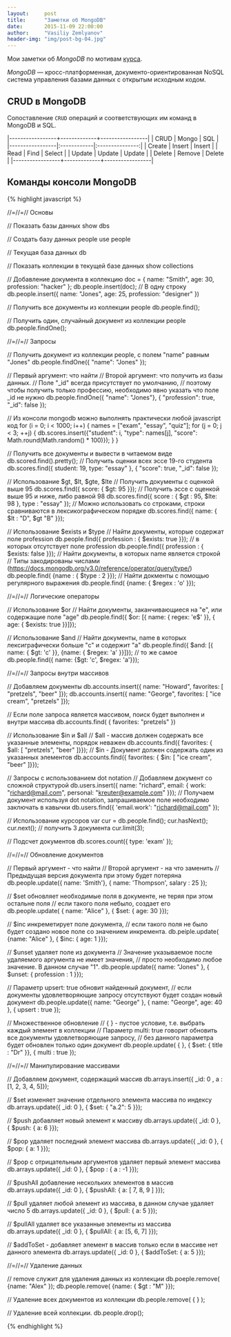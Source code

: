 ```yaml
---
layout:     post
title:      "Заметки об MongoDB"
date:       2015-11-09 22:00:00
author:     "Vasiliy Zemlyanov"
header-img: "img/post-bg-04.jpg"
---
```


Мои заметки об *MongoDB* по  мотивам [курса](https://university.mongodb.com/courses/M101P/about).

*MongoDB* — кросс-платформенная, документо-ориентированная NoSQL система управления базами данных с открытым исходным кодом.

## CRUD в MongoDB

Сопоставление `CRUD` операций и соответствующих им команд в MongoDB и SQL.

|-----------------+-------------+-----------------|
|     CRUD        |    Mongo    |        SQL      | 
|-----------------|:------------|:---------------:|
|      Create     |     Insert  |      Insert     |
|      Read       |     Find    |      Select     | 
|      Update     |     Update  |      Update     |
|      Delete     |     Remove  |      Delete     |
|-----------------+-------------+-----------------|

## Команды консоли MongoDB
{% highlight javascript %}

//=//=// Основы

// Показать базы данных
show dbs

// Создать базу данных people
use people

// Текущая база данных
db

// Показать коллекции в текущей базе данных
show collections

// Добавление документа в коллекцию
doc = { name: "Smith", age: 30, profession: "hacker" };
db.people.insert(doc);
// В одну строку
db.people.insert({ name: "Jones", age: 25, profession: "designer" })

// Получить все документы из коллекции people
db.people.find(); 

//  Получить один, случайный документ из коллекции people
db.people.findOne();


//=//=//  Запросы

// Получить документ из коллекции people, с полем "name" равным "Jones"
db.people.findOne({ "name": "Jones" });

// Первый аргумент: что найти
// Второй аргумент: что получить из базы данных.
// Поле "_id" всегда присутствует по умолчанию,
// поэтому чтобы получить только профессию, необходимо явно указать что поле _id не нужно
db.people.findOne({ "name": "Jones"}, { "profession": true, "_id": false });

// Из консоли mongodb можно выполнять практически любой javascript код
for (i = 0; i < 1000; i++) {
    names = ["exam", "essay", "quiz"];
    for (j = 0; j < 3; ++j) {
        db.scores.insert({"student": i, 
            "type": names[j],
            "score": Math.round(Math.random() * 100)});
    }
}

// Получить все документы и вывести в читаемом виде
db.scored.find().pretty();
// Получить оценки всех эссе 19-го студента
db.scores.find({ student: 19, type: "essay" }, { "score": true, "_id": false });

// Использование $gt, $lt, $gte, $lte
// Получить документы с оценкой выше 95
db.scores.find({ score: { $gt: 95 }});
// Получить эссе с оценкой выше 95 и ниже, либо равной 98
db.scores.find({ score : { $gt : 95, $lte: 98 }, type : "essay" });
// Можно использовать со строками, строки сравниваются в лексикографическом порядке
db.scores.find({ name: { $lt : "D", $gt "B" }});

// Использование $exists и $type
// Найти документы, которые содержат поле profession
db.people.find({ profession : { $exists: true }});
// в которых отсутствует поле profession
db.people.find({ profession : { $exists: false }});
// Найти документы, в которых name является строкой
// Типы закодированы числами (https://docs.mongodb.org/v3.0/reference/operator/query/type/)
db.people.find( {name : { $type : 2 }});
// Найти докменты с помощью регулярного выражения
db.people.find( {name: { $regex : 'o' }});


//=//=// Логические операторы

// Использование $or
// Найти документы, заканчивающиеся на "e", или содержащие поле "age"
db.people.find({ $or: [{ name: { regex: 'e$' }}, { age: { $exists: true }}]});

// Использование $and
// Найти документы, name в которых лексиграфически больше "c" и содержит "a"
db.people.find({ $and: [{ name: { $gt: 'c' }}, {name: { $regex: 'a' }}]});
// то же самое
db.people.find({ name: {$gt: 'c', $regex: 'a'}});


//=//=//  Запросы внутри массивов

// Добавляем документы
db.accounts.insert({ name: "Howard", favorites: [ "pretzels", "beer" ]});
db.accounts.insert({ name: "George", favorites: [ "ice cream", "pretzels" ]});

// Если поле запроса является массивом, поиск будет выполнен и внутри массива
db.accounts.find( { favorites: "pretzels" })

// Использование $in и $all
// $all - массив должен содержать все указанные элементы, порядок неважен
db.accounts.find({ favorites: { $all: [ "pretzels", "beer" ]}});
// $in - Документ должен содержать один из указанных элементов
db.accounts.find({ favorites: { $in: [ "ice cream", "beer" ]}});

// Запросы с использованием dot notation
// Добавляем документ со сложной структурой
db.users.insert({ name: "richard", email: { work: "richard@mail.com",
    personal: "kreuter@example.com" }});
// Получаем документ используя dot notation, запрашиваемое поле необходимо заключать в кавычки
db.users.find({ 'email.work': "richard@mail.com" });

// Использование курсоров
var cur = db.people.find();
cur.hasNext();
cur.next();
// получить 3 документа
cur.limit(3);

// Подсчет документов
db.scores.count({ type: 'exam' });


//=//=// Обновление документов

// Первый аргумент - что найти
// Второй аргумент - на что заменить
// Предыдущая версия документа при этому будет потеряна
db.people.update({ name: 'Smith'}, { name: 'Thompson', salary : 25 });

// $set обновляет необходимые поля в документе, не теряя при этом остальне поля
// если такого поля небыло, создает его
db.people.update( { name: "Alice" }, { $set: { age: 30 }});

// $inc инкреметирует поле документа,
// если такого поля не было будет создано новое поле со значением инкремента.
db.peiple.update( {name: "Alice" }, { $inc: { age: 1 }});

// $unset удаляет поле из документа
// Значение указываемое после удаляемого аргумента не имеет значения,
// просто необходимо любое значение. В данном случае "1".
db.people.update({ name: "Jones" }, { $unset:  { profession : 1 }});

// Параметр upsert: true обновит найденный документ,
// если документы удовлетворяющие запросу отсутствуют будет создан новый документ
db.people.update({ name: "George" }, { name: "George", age: 40 }, { upsert : true });

// Множественное обновление
// { } - пустое условие, т.е. выбрать каждый элемент в коллекции
// Параметр multi: true говорит обновить все документы удовлетворяющие запросу,
// без данного параметра будет обновлен только один документ
db.people.update( { }, { $set: { title : "Dr" }}, { multi : true });


//=//=// Манипулирование массивами

// Добавляем документ, содержащий массив
db.arrays.insert({ _id: 0 , a : [1, 2, 3, 4, 5]});

// $set изменяет значение отдельного элемента массива по индексу
db.arrays.update({ _id: 0 }, { $set: { "a.2": 5 }});

// $push добавляет новый элемент к массиву
db.arrays.update({ _id: 0 }, { $push: { a: 6 }});

// $pop удаляет последний элемент массива
db.arrays.update({ _id: 0 }, { $pop: { a: 1 }});

// $pop с отрицательным аргументов удаляет первый элемент массива
db.arrays.update({ _id: 0 }, { $pop : { a : -1 }});

// $pushAll добавление нескольких элементов в массив
db.arrays.update({ _id: 0 }, { $pushAll: { a: [ 7, 8, 9 ] }});

// $pull удаляет любой элемент из массива, в данном случае удаляет число 5
db.arrays.update({ _id: 0 }, { $pull: { a: 5 }});

// $pullAll удаляет все указанные элементы из массива
db.arrays.update({ _id: 0 }, { $pullAll: { a: [5, 6, 7] }});

// $addToSet - добавляет элемент в массив только если в массиве нет данного элемента
db.arrays.update({ _id: 0 }, { $addToSet: { a: 5 }});


//=//=// Удаление данных

// remove служит для удаления данных из коллекции
db.poeple.remove( {name: "Alex" });
db.people.remove( {name: { $gt : "M" }});

// Удаление всех документов из коллекции
db.people.remove( { } );

// Удаление всей коллекции.
db.people.drop();

{% endhighlight %}